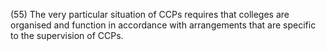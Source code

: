 (55) The very particular situation of CCPs requires that colleges are organised and function in accordance with arrangements that are specific to the supervision of CCPs.